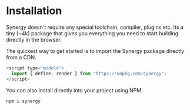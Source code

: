 # Installation

Synergy doesn't require any special toolchain, compiler, plugins etc. Its a tiny \(~4k\) package that gives you everything you need to start building directly in the browser.

The quickest way to get started is to import the Synergy package directly from a CDN.

```javascript
<script type="module">
  import { define, render } from "https://unpkg.com/synergy";
</script>
```

You can also install directly into your project using NPM.

```bash
npm i synergy
```

